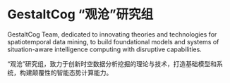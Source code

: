 # GestaltCog “观沧”研究组

GestaltCog Team, dedicated to innovating theories and technologies for spatiotemporal data mining, to build foundational models and systems of situation-aware intelligence computing with disruptive capabilities.

“观沧”研究组，致力于创新时空数据分析挖掘的理论与技术，打造基础模型和系统，构建颠覆性的智能态势计算能力。

